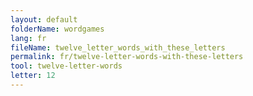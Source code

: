 ```yaml
---
layout: default
folderName: wordgames
lang: fr
fileName: twelve_letter_words_with_these_letters
permalink: fr/twelve-letter-words-with-these-letters
tool: twelve-letter-words
letter: 12
---
```

